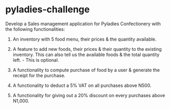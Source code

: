 # pyladies-challenge
Develop a Sales management application for Pyladies Confectionery with the following functionalities:

1. An inventory with 5 food menu, their prices & the quantity available.

2. A feature to add new foods, their prices & their quantity to the existing inventory. This can also tell us the available foods & the total quantity left. - This is optional.

3. A functionality to compute purchase of food by a user & generate the receipt for the purchase.

4. A functionality to deduct a 5% VAT on all purchases above N500.

5. A functionality for giving out a 20% discount on every purchases above N1,000.
